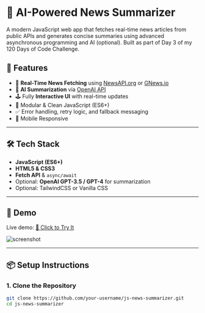 # 🧠 AI-Powered News Summarizer

A modern JavaScript web app that fetches real-time news articles from public APIs and generates concise summaries using advanced asynchronous programming and AI (optional). Built as part of Day 3 of my 120 Days of Code Challenge.

## 🚀 Features

- 🔄 **Real-Time News Fetching** using [NewsAPI.org](https://newsapi.org/) or [GNews.io](https://gnews.io/)
- 🧠 **AI Summarization** via [OpenAI API](https://platform.openai.com/docs/guides/gpt)
- 🕹️ Fully **Interactive UI** with real-time updates
- 🧩 Modular & Clean JavaScript (ES6+)
- ✅ Error handling, retry logic, and fallback messaging
- 📱 Mobile Responsive

---

## 🛠️ Tech Stack

- **JavaScript (ES6+)**
- **HTML5 & CSS3**
- **Fetch API** & `async/await`
- Optional: **OpenAI GPT-3.5 / GPT-4** for summarization
- Optional: TailwindCSS or Vanilla CSS

---

## 🧪 Demo

Live demo: [🔗 Click to Try It](https://your-deployed-app-link.com)

![screenshot](https://your-screenshot-link.com/screenshot.png)

---

## 📦 Setup Instructions

### 1. Clone the Repository

```bash
git clone https://github.com/your-username/js-news-summarizer.git
cd js-news-summarizer